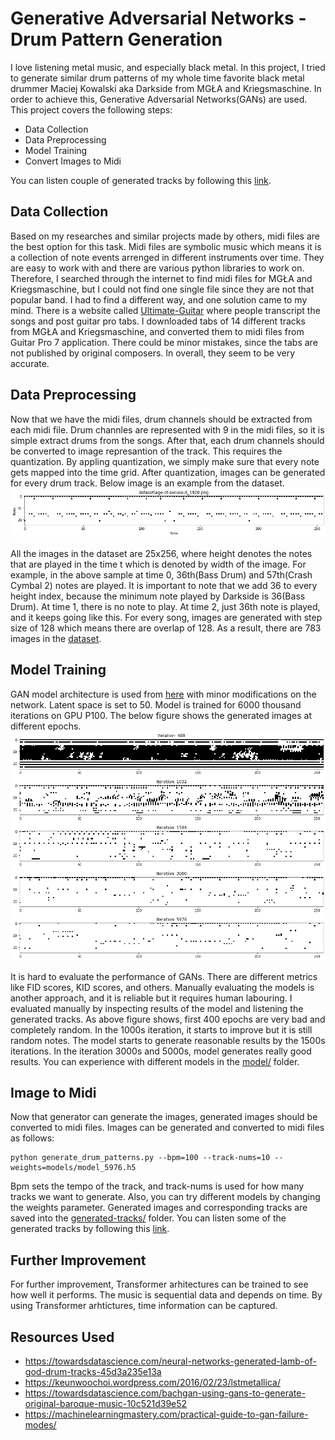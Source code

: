 # Generative Adversarial Networks - Drum Pattern Generation
I love listening metal music, and especially black metal. In this project, I tried to generate similar drum patterns of my whole time favorite black metal drummer Maciej Kowalski aka Darkside from MGŁA and Kriegsmaschine. In order to achieve this, Generative Adversarial Networks(GANs) are used. This project covers the following steps:
* Data Collection
* Data Preprocessing
* Model Training
* Convert Images to Midi

You can listen couple of generated tracks by following this [link](https://soundcloud.com/oemer-faruk-kolcak/sets/ai-generated-darkside-drums).
## Data Collection
Based on my researches and similar projects made by others, midi files are the best option for this task. Midi files are symbolic music which means it is a collection of note events arrenged in different instruments over time. They are easy to work with and there are various python libraries to work on. Therefore, I searched through the internet to find midi files for MGŁA and Kriegsmaschine, but I could not find one single file since they are not that popular band. I had to find a different way, and one solution came to my mind. There is a website called [Ultimate-Guitar](https://www.ultimate-guitar.com/) where people transcript the songs and post guitar pro tabs. I downloaded tabs of 14 different tracks from MGŁA and Kriegsmaschine, and converted them to midi files from Guitar Pro 7 application. There could be minor mistakes, since the tabs are not published by original composers. In overall, they seem to be very accurate. 
## Data Preprocessing
Now that we have the midi files, drum channels should be extracted from each midi file. Drum channles are represented with 9 in the midi files, so it is simple extract  drums from the songs. After that, each drum channels should be converted to image represantion of the track. This requires the quantization. By appling quantization, we simply make sure that every note gets mapped into the time grid. After quantization, images can be generated for every drum track. Below image is an example from the dataset. <br/>
![alt text for screen readers](readme-images/dataset_sample.png "Dataset Sample")

All the images in the dataset are 25x256, where height denotes the notes that are played in the time t which is denoted by width of the image. For example, in the above sample at time 0, 36th(Bass Drum) and 57th(Crash Cymbal 2) notes are played. It is important to note that we add 36 to every height index, because the minimum note played by Darkside is 36(Bass Drum). At time 1, there is no note to play. At time 2, just 36th note is played, and it keeps going like this. For every song, images are generated with step size of 128 which means there are overlap of 128. As a result, there are 783 images in the [dataset](https://github.com/omerkolcak/GANs-Drum-Pattern-Generator/tree/main/dataset).  
## Model Training
GAN model architecture is used from [here](https://machinelearningmastery.com/practical-guide-to-gan-failure-modes/) with minor modifications on the network. Latent space is set to 50. Model is trained for 6000 thousand iterations on GPU P100. The below figure shows the generated images at different epochs.  </br>
![alt text for screen readers](readme-images/results_by_iteration.png "Results by Iteration")

It is hard to evaluate the performance of GANs. There are different metrics like FID scores, KID scores, and others. Manually evaluating the models is another approach, and it is reliable but it requires human labouring. I evaluated manually by inspecting results of the model and listening the generated tracks. As above figure shows, first 400 epochs are very bad and completely random. In the 1000s iteration, it starts to improve but it is still random notes. The model starts to generate reasonable results by the 1500s iterations. In the iteration 3000s and 5000s, model generates really good results. You can experience with different models in the [model/](https://github.com/omerkolcak/GANs-Drum-Pattern-Generator/tree/main/models) folder.

## Image to Midi
Now that generator can generate the images, generated images should be converted to midi files. Images can be generated and converted to midi files as follows:
```
python generate_drum_patterns.py --bpm=100 --track-nums=10 --weights=models/model_5976.h5
```
Bpm sets the tempo of the track, and track-nums is used for how many tracks we want to generate. Also, you can try different models by changing the weights parameter. Generated images and corresponding tracks are saved into the [generated-tracks/](https://github.com/omerkolcak/GANs-Drum-Pattern-Generator/tree/main/generated-tracks) folder. You can listen some of the generated tracks by following this [link](https://soundcloud.com/oemer-faruk-kolcak/sets/ai-generated-darkside-drums).

## Further Improvement
For further improvement, Transformer arhitectures can be trained to see how well it performs. The music is sequential data and depends on time. By using Transformer arhtictures, time information can be captured. 

## Resources Used
* https://towardsdatascience.com/neural-networks-generated-lamb-of-god-drum-tracks-45d3a235e13a
* https://keunwoochoi.wordpress.com/2016/02/23/lstmetallica/
* https://towardsdatascience.com/bachgan-using-gans-to-generate-original-baroque-music-10c521d39e52
* https://machinelearningmastery.com/practical-guide-to-gan-failure-modes/
